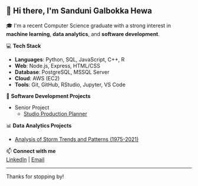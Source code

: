 ## 👋 Hi there, I'm Sanduni Galbokka Hewa

🎓 I'm a recent Computer Science graduate with a strong interest in **machine learning**, **data analytics**, and **software development**.

💻 **Tech Stack**  
- **Languages**: Python, SQL, JavaScript, C++, R  
- **Web**: Node.js, Express, HTML/CSS  
- **Database**: PostgreSQL, MSSQL Server  
- **Cloud**: AWS (EC2)  
- **Tools**: Git, GitHub, RStudio, Jupyter, VS Code

🚀 **Software Development Projects**
- Senior Project
  - [Studio Production Planner](https://github.com/TylerRWard/Broadcast-Studio-Production-Planner)


📊 **Data Analytics Projects**
- [Analysis of Storm Trends and Patterns (1975-2021)](https://github.com/SanduRash/Storms-Data-Set-from-1975-2021)

📫 **Connect with me**  
[LinkedIn](https://www.linkedin.com/in/sanduni-galbokka-hewa/) | [Email](mailto:sandurash19@gmail.com)

---
Thanks for stopping by!
